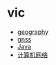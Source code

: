 # vic

- [geography](/geography/geography-Guideline-ans.md)
- [gnss](gnss/GNSS-keypoint.md)
- [Java](Java/)
- [计算机网络](ComputerNetwork/)